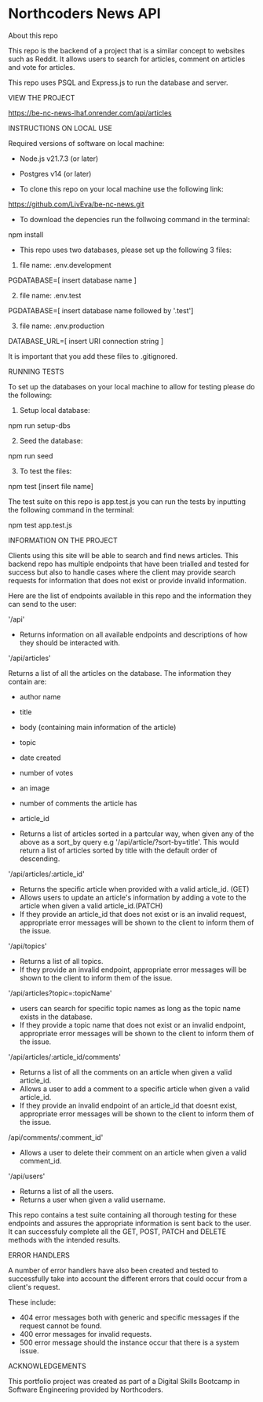 # Northcoders News API

About this repo

This repo is the backend of a project that is a similar concept to websites such as Reddit. It allows users to search for articles, comment on articles and vote for articles.

This repo uses PSQL and Express.js to run the database and server.

VIEW THE PROJECT

https://be-nc-news-lhaf.onrender.com/api/articles

INSTRUCTIONS ON LOCAL USE

Required versions of software on local machine:

- Node.js v21.7.3 (or later)
- Postgres v14 (or later)

- To clone this repo on your local machine use the following link:

https://github.com/LivEva/be-nc-news.git

- To download the depencies run the follwoing command in the terminal:

npm install

- This repo uses two databases, please set up the following 3 files:

1. file name: .env.development

PGDATABASE=[ insert database name ]

2. file name: .env.test

PGDATABASE=[ insert database name followed by '.test']

3. file name: .env.production

DATABASE_URL=[ insert URI connection string ]

It is important that you add these files to .gitignored.

RUNNING TESTS

To set up the databases on your local machine to allow for testing please do the following:

1. Setup local database:

npm run setup-dbs

2. Seed the database:

npm run seed

3. To test the files:

npm test [insert file name]

The test suite on this repo is app.test.js you can run the tests by inputting the following command in the terminal:

npm test app.test.js

INFORMATION ON THE PROJECT

Clients using this site will be able to search and find news articles. This backend repo has multiple endpoints that have been trialled and tested for success but also to handle cases where the client may provide search requests for information that does not exist or provide invalid information.

Here are the list of endpoints available in this repo and the information they can send to the user:

'/api'

- Returns information on all available endpoints and descriptions of how they should be interacted with.

'/api/articles'

Returns a list of all the articles on the database.
The information they contain are:

- author name
- title
- body (containing main information of the article)
- topic
- date created
- number of votes
- an image
- number of comments the article has
- article_id

- Returns a list of articles sorted in a partcular way, when given any of the above as a sort_by query e.g '/api/article/?sort-by=title'. This would return a list of articles sorted by title with the default order of descending.

'/api/articles/:article_id'

- Returns the specific article when provided with a valid article_id. (GET)
- Allows users to update an article's information by adding a vote to the article when given a valid article_id.(PATCH)
- If they provide an article_id that does not exist or is an invalid request, appropriate error messages will be shown to the client to inform them of the issue.

'/api/topics'

- Returns a list of all topics.
- If they provide an invalid endpoint, appropriate error messages will be shown to the client to inform them of the issue.

'/api/articles?topic=:topicName'

- users can search for specific topic names as long as the topic name exists in the database.
- If they provide a topic name that does not exist or an invalid endpoint, appropriate error messages will be shown to the client to inform them of the issue.

'/api/articles/:article_id/comments'

- Returns a list of all the comments on an article when given a valid article_id.
- Allows a user to add a comment to a specific article when given a valid article_id.
- If they provide an invalid endpoint of an article_id that doesnt exist, appropriate error messages will be shown to the client to inform them of the issue.

/api/comments/:comment_id'

- Allows a user to delete their comment on an article when given a valid comment_id.

'/api/users'

- Returns a list of all the users.
- Returns a user when given a valid username.

This repo contains a test suite containing all thorough testing for these endpoints and assures the appropriate information is sent back to the user. It can successfuly complete all the GET, POST, PATCH and DELETE methods with the intended results.

ERROR HANDLERS

A number of error handlers have also been created and tested to successfully take into account the different errors that could occur from a client's request.

These include:

- 404 error messages both with generic and specific messages if the request cannot be found.
- 400 error messages for invalid requests.
- 500 error message should the instance occur that there is a system issue.

ACKNOWLEDGEMENTS

This portfolio project was created as part of a Digital Skills Bootcamp in Software Engineering provided by Northcoders.
